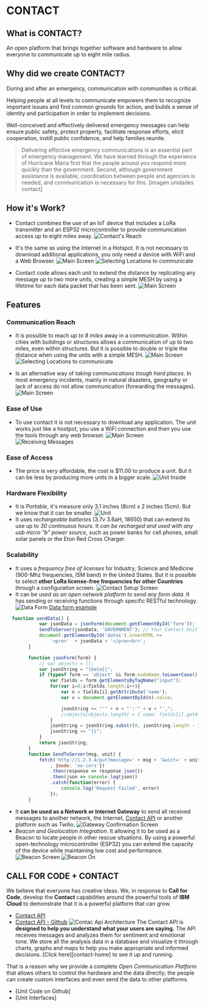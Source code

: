 # CONTACT

## What is CONTACT?
An open platform that brings together software and hardware to allow everyone to communicate up to eight mile radius.

## Why did we create CONTACT?
During and after an emergency, communication with communities is critical.

Helping people at all levels to communicate empowers them to recognize important issues and find common grounds for action, and builds a sense of identity and participation in order to implement decisions.

Well-conceived and effectively delivered emergency messages can help ensure public safety, protect property, facilitate response efforts, elicit cooperation, instill public confidence, and help families reunite.

> Delivering effective emergency communications is an essential part of emergency management. We have learned through the experience of Hurricane Maria first that the people around you respond more quickly than the government. Second, although government assistance is available, coordination between people and agencies is needed, and communication is necessary for this.
[imagen unidades contact]


## How it's Work?
- Contact combines the use of an IoT device that includes a LoRa transmitter and an ESP32 microcontroller to provide communication access up to eight miles away.
![Contact's Reach](/Platform/images/contact-reach.png)

- It's the same as using the Internet in a Hotspot. It is not necessary to download additional applications, you only need a device with WiFi and a Web Browser.
![Main Screen](/Platform/images/group-msg-00.png)
![Selecting Locations to communicate](/Platform/images/sending-msg.png)

- Contact code allows each unit to extend the distance by replicating any message up to two more units, creating a simple MESH by using a lifetime for each data packet that has been sent.
![Main Screen](/Platform/images/simple-mesh.png)

## Features
### Communication Reach
- It is possible to reach *up to 8 miles* away in a communication. Within cities with buildings or structures allows a communication of up to two miles, even within structures. But it is possible to double or triple the distance when using the units with a simple MESH.
![Main Screen](/Platform/images/contact-reach.png)
![Selecting Locations to communicate](/Platform/images/msg-units-selection.png)

- Is an alternative way of *taking communications trough hard places*. In most emergency incidents, mainly in natural disasters, geography or lack of access do not allow communication (forwarding the messages).
![Main Screen](/Platform/images/simple-mesh.png)

### Ease of Use
- To use contact it is not necessary to download any application. The unit works just like a hostpot, you use a WiFi connection and then you use the tools through any web browser.
![Main Screen](/Platform/images/main-interface.png)
![Receiving Messages](/Platform/images/main-interface-use.png)

### Ease of Access
- The price is very affordable, the cost is $11.00 to produce a unit. But it can be less by producing more units in a bigger scale.
![Unit Inside](/Platform/images/unit-inside.jpg)

### Hardware Flexibility
- It is *Portable*, it's measure only 3.1 inches (8cm) x 2 inches (5cm). But we know that it can be smaller.
![Unit](/Platform/images/unit-cell.png)
- It uses *rechargeable batteries* (3.7v 3.6aH, 18650) that can extend its use up to *30 continuous hours*. It *can be recharged and used with any usb micro "b" power source*, such as power banks for cell phones, small solar panels or the Eton Red Cross Charger.


### Scalability
- It uses a *frequency free of licenses* for Industry, Science and Medicine (900-Mhz frequencies, ISM band) in the United States. But it is possible to select **other LoRa license-free frequencies for other Countries** through a configuration screen.
![Contact Setup Screen](/Platform/images/contact-setup.png)
- It can be *used as an open network platform to send any form data*. It has sending or receiving functions through specific RESTful technology.
![Data Form](/Platform/images/form-data.png)
[Data form example]
```javascript
  function sendData() {
            var jsonData = jsonForm(document.getElementById('form'));
            SendToServer(jsonData, 'GOVERNMENT'); // Your Contact Unit
            document.getElementById('datos').innerHTML += 
                '<pre>'  + jsonData + '</pre><br>';            
        }

        function jsonForm(form) {  
            // var objects = [];  
            var jsonString = "{data[{";
            if (typeof form == 'object' && form.nodeName.toLowerCase() == "form") {  
                var fields = form.getElementsByTagName("input");  
                for(var i=0;i<fields.length;i++){ 
                    var n = fields[i].getAttribute('name'); 
                    var v = document.getElementById(n).value;

                    jsonString += "'" + n + "':'" + v + "',";
                    //objects[objects.length] = { name: fields[i].getAttribute("name"), value: fields[i].getAttribute("value") };  
                }  
                jsonString = jsonString.substr(0, jsonString.length - 1);
                jsonString += "]}";
            }  
            return jsonString;  
        }      
        function SendToServer(msg, unit) {         
            fetch('http://1.2.3.4/put?message=' + msg + '&unit=' + unit + '&usr=JSON'
                , {mode: 'no-cors'})
                .then(response => response.json())
                .then(json => console.log(json))
                .catch(function(error) {  
                    console.log('Request failed', error)  
                });
        }       
```
- It **can be used as a Network or Internet Gateway** to send all received messages to another network, the Internet,  [Contact API] or another platform such as Twilio.
![Gateway Confirmation Screen](/Platform/images/gateway.png)
- *Beacon and Geolocation Integration*. It allowing it to be used as a Beacon to locate people in other rescue situations. By using a powerful open-technology microcontroller (ESP32) you can extend the capacity of the device while maintaining low cost and performance. 
![Beacon Screen](/Platform/images/beacon-option.png)
![Beacon On](/Platform/images/beacon-active.png)

## CALL FOR CODE + CONTACT
We believe that everyone has creative ideas. We, in response to **Call for Code**, develop the **Contact** capabilities around the powerful tools of **IBM Cloud** to demonstrate that it is a powerful platform that can grow.
- [Contact API]
- [Contact API - Github]
![Contac Api Architecture](/API/images/architecture.png)
The Contact API is **designed to help _you_ understand what your users are saying.** The API receives messages and analyzes them for sentiment and emotional tone. We store all the analysis data in a database and visualize it through charts, graphs and maps to help you make appropriate and informed decisions. [Click here][contact-home] to see it up and running.

That is a reason why we provide a complete *Open Communication Platform* that allows others to control the hardware and the data directly; the people can create custom interfaces and even send the data to other platforms.
- [Unit Code on Github]
- [Unit Interfaces]


[inside]: https://github.com/jdastas/contact-platform/Platform/images/unit-inside.jpg "Unit Inside"
[setup]: https://github.com/jdastas/contact-platform/Platform/images/setup.png "Contact Setup Screen"
[gateway]: https://github.com/jdastas/contact-platform/Platform/images/gateway.png "Internet Gateway"
[Data form example]: https://github.com/jdastas/contact-platform/Platform/interfaces/form-data.html "Data Form Demo"
[Contact API]: https://contact-app.mybluemix.net/ "Contact API"
[Contact API - Github]: https://github.com/javierdastas/Contact/tree/master/API